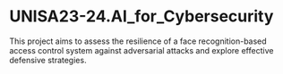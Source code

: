 # UNISA23-24.AI_for_Cybersecurity
This project aims to assess the resilience of a face recognition-based access control system against adversarial attacks and explore effective defensive strategies.
